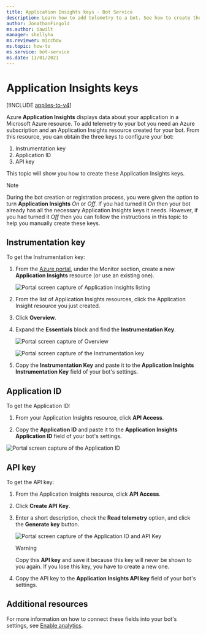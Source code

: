 ```yaml
---
title: Application Insights keys - Bot Service
description: Learn how to add telemetry to a bot. See how to create the keys that you need to view data that Azure Application Insights collects about your application.
author: JonathanFingold
ms.author: iawilt
manager: shellyha
ms.reviewer: micchow
ms.topic: how-to
ms.service: bot-service
ms.date: 11/01/2021
---
```


# Application Insights keys

[!INCLUDE [applies-to-v4](includes/applies-to-v4-current.md)]

Azure **Application Insights** displays data about your application in a Microsoft Azure resource. To add telemetry to your bot you need an Azure subscription and an Application Insights resource created for your bot. From this resource, you can obtain the three keys to configure your bot:

1. Instrumentation key
2. Application ID
3. API key

This topic will show you how to create these Application Insights keys.

> [!NOTE]
> During the bot creation or registration process, you were given the option to turn **Application Insights** *On* or *Off*. If you had turned it *On* then your bot already has all the necessary Application Insights keys it needs. However, if you had turned it *Off* then you can follow the instructions in this topic to help you manually create these keys.

## Instrumentation key

To get the Instrumentation key:

1. From the [Azure portal](https://portal.azure.com), under the Monitor section, create a new **Application Insights** resource (or use an existing one).

    ![Portal screen capture of Application Insights listing](media/portal-app-insights-add-new.png)

1. From the list of Application Insights resources, click the Application Insight resource you just created.

1. Click **Overview**.

1. Expand the **Essentials** block and find the **Instrumentation Key**.

    ![Portal screen capture of Overview](media/portal-app-insights-instrumentation-key-dropdown.png)

    ![Portal screen capture of the Instrumentation key](media/portal-app-insights-instrumentation-key.png)

1. Copy the **Instrumentation Key** and paste it to the **Application Insights Instrumentation Key** field of your bot's settings.

## Application ID

To get the Application ID:

1. From your Application Insights resource, click **API Access**.

1. Copy the **Application ID** and paste it to the **Application Insights Application ID** field of your bot's settings.

![Portal screen capture of the Application ID](media/portal-app-insights-appid.png)

## API key

To get the API key:

1. From the Application Insights resource, click **API Access**.
1. Click **Create API Key**.
1. Enter a short description, check the **Read telemetry** option, and click the **Generate key** button.

    ![Portal screen capture of the Application ID and API Key](media/portal-app-insights-appid-apikey.png)

    > [!WARNING]
    > Copy this **API key** and save it because this key will never be shown to you again. If you lose this key, you have to create a new one.

1. Copy the API key to the **Application Insights API key** field of your bot's settings.

## Additional resources

For more information on how to connect these fields into your bot's settings, see [Enable analytics](bot-service-manage-analytics.md#enable-analytics).
